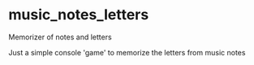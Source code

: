 # music_notes_letters
Memorizer of notes and letters

Just a simple console 'game' to memorize the letters from music notes
